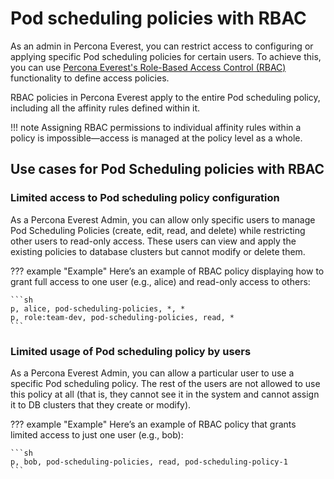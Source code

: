 # Pod scheduling policies with RBAC

As an admin in Percona Everest, you can restrict access to configuring or applying specific Pod scheduling policies for certain users. To achieve this, you can use [Percona Everest's Role-Based Access Control (RBAC)](rbac.md) functionality to define access policies.

RBAC policies in Percona Everest apply to the entire Pod scheduling policy, including all the affinity rules defined within it. 


!!! note
    Assigning RBAC permissions to individual affinity rules within a policy is impossible—access is managed at the policy level as a whole.


## Use cases for Pod Scheduling policies with RBAC

### Limited access to Pod scheduling policy configuration
As a Percona Everest Admin, you can allow only specific users to manage Pod Scheduling Policies (create, edit, read, and delete) while restricting other users to read-only access. These users can view and apply the existing policies to database clusters but cannot modify or delete them.

??? example "Example"
    Here’s an example of RBAC policy displaying how to grant full access to one user (e.g., alice) and read-only access to others:

    ```sh
    p, alice, pod-scheduling-policies, *, *
    p, role:team-dev, pod-scheduling-policies, read, *
    ```



### Limited usage of Pod scheduling policy by users

As a Percona Everest Admin, you can allow a particular user to use a specific Pod scheduling policy. The rest of the users are not allowed to use this policy at all (that is, they cannot see it in the system and cannot assign it to DB clusters that they create or modify).

??? example "Example"
    Here’s an example of RBAC policy that grants limited access to just one user (e.g., bob):

    ```sh
    p, bob, pod-scheduling-policies, read, pod-scheduling-policy-1
    ```






